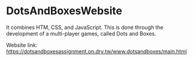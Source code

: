 # DotsAndBoxesWebsite
 It combines HTM, CSS, and JavaScript. This is done through the development of a multi-player games, called Dots and Boxes.

Website link: https://dotsandboxesassignment.on.drv.tw/www.dotsandboxes/main.html
